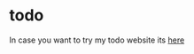 # todo
In case you want to try my todo website its [here](https://danishnawab55.github.io/todo.github.io/)
